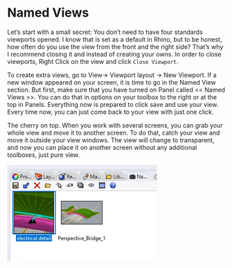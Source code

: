 # Named Views

Let’s start with a small secret: You don’t need to have four standards viewports opened. I know that is set as a default in Rhino, but to be honest, how often do you use the view from the front and the right side? That’s why I recommend closing it and instead of creating your owns. In order to close viewports, Right Click on the view and click `Close Viewport`.

To create extra views, go to View→ Viewport layout → New Viewport. If a new window appeared on your screen, it is time to go in the Named View section. But first, make sure that you have turned on Panel called << Named Views >>. You can do that in options on your toolbox to the right or at the top in Panels. Everything now is prepared to click save and use your view. Every time now, you can just come back to your view with just one click.

The cherry on top. When you work with several screens, you can grab your whole view and move it to another screen. To do that, catch your view and move it outside your view windows. The view will change to transparent, and now you can place it on another screen without any additional toolboxes, just pure view.


![Named Views](assets/image/screenshots/named_views.png "Named Views")